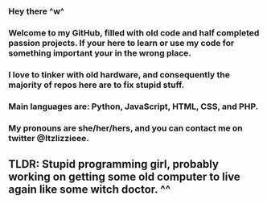 ### Hey there ^w^

### Welcome to my GitHub, filled with old code and half completed passion projects. If your here to learn or use my code for something important your in the wrong place.
### I love to tinker with old hardware, and consequently the majority of repos here are to fix stupid stuff. 
### Main languages are: Python, JavaScript, HTML, CSS, and PHP.
### My pronouns are she/her/hers, and you can contact me on twitter @Itzlizzieee.

## TLDR: Stupid programming girl, probably working on getting some old computer to live again like some witch doctor. ^^


